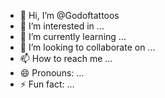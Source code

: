 - 👋 Hi, I’m @Godoftattoos
- 👀 I’m interested in ...
- 🌱 I’m currently learning ...
- 💞️ I’m looking to collaborate on ...
- 📫 How to reach me ...
- 😄 Pronouns: ...
- ⚡ Fun fact: ...

<!---
Godoftattoos/Godoftattoos is a ✨ special ✨ repository because its `README.md` (this file) appears on your GitHub profile.
You can click the Preview link to take a look at your changes.
--->

